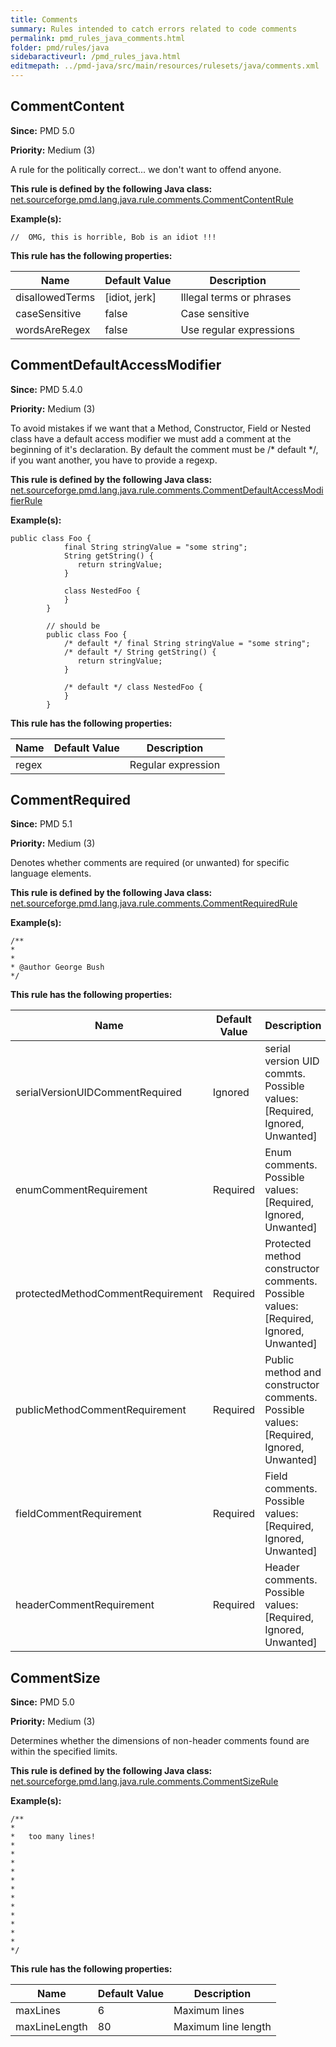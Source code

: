 ```yaml
---
title: Comments
summary: Rules intended to catch errors related to code comments
permalink: pmd_rules_java_comments.html
folder: pmd/rules/java
sidebaractiveurl: /pmd_rules_java.html
editmepath: ../pmd-java/src/main/resources/rulesets/java/comments.xml
---
```

## CommentContent

**Since:** PMD 5.0

**Priority:** Medium (3)

A rule for the politically correct... we don't want to offend anyone.

**This rule is defined by the following Java class:** [net.sourceforge.pmd.lang.java.rule.comments.CommentContentRule](https://github.com/pmd/pmd/blob/master/pmd-java/src/main/java/net/sourceforge/pmd/lang/java/rule/comments/CommentContentRule.java)

**Example(s):**

```
//	OMG, this is horrible, Bob is an idiot !!!
```

**This rule has the following properties:**

|Name|Default Value|Description|
|----|-------------|-----------|
|disallowedTerms|[idiot, jerk]|Illegal terms or phrases|
|caseSensitive|false|Case sensitive|
|wordsAreRegex|false|Use regular expressions|

## CommentDefaultAccessModifier

**Since:** PMD 5.4.0

**Priority:** Medium (3)

To avoid mistakes if we want that a Method, Constructor, Field or Nested class have a default access modifier
        we must add a comment at the beginning of it's declaration.
        By default the comment must be /* default */, if you want another, you have to provide a regexp.

**This rule is defined by the following Java class:** [net.sourceforge.pmd.lang.java.rule.comments.CommentDefaultAccessModifierRule](https://github.com/pmd/pmd/blob/master/pmd-java/src/main/java/net/sourceforge/pmd/lang/java/rule/comments/CommentDefaultAccessModifierRule.java)

**Example(s):**

```
public class Foo {
            final String stringValue = "some string";
            String getString() {
               return stringValue;
            }

            class NestedFoo {
            }
        }

        // should be
        public class Foo {
            /* default */ final String stringValue = "some string";
            /* default */ String getString() {
               return stringValue;
            }

            /* default */ class NestedFoo {
            }
        }
```

**This rule has the following properties:**

|Name|Default Value|Description|
|----|-------------|-----------|
|regex||Regular expression|

## CommentRequired

**Since:** PMD 5.1

**Priority:** Medium (3)

Denotes whether comments are required (or unwanted) for specific language elements.

**This rule is defined by the following Java class:** [net.sourceforge.pmd.lang.java.rule.comments.CommentRequiredRule](https://github.com/pmd/pmd/blob/master/pmd-java/src/main/java/net/sourceforge/pmd/lang/java/rule/comments/CommentRequiredRule.java)

**Example(s):**

```
/**
* 
*
* @author George Bush
*/
```

**This rule has the following properties:**

|Name|Default Value|Description|
|----|-------------|-----------|
|serialVersionUIDCommentRequired|Ignored|serial version UID commts. Possible values: [Required, Ignored, Unwanted]|
|enumCommentRequirement|Required|Enum comments. Possible values: [Required, Ignored, Unwanted]|
|protectedMethodCommentRequirement|Required|Protected method constructor comments. Possible values: [Required, Ignored, Unwanted]|
|publicMethodCommentRequirement|Required|Public method and constructor comments. Possible values: [Required, Ignored, Unwanted]|
|fieldCommentRequirement|Required|Field comments. Possible values: [Required, Ignored, Unwanted]|
|headerCommentRequirement|Required|Header comments. Possible values: [Required, Ignored, Unwanted]|

## CommentSize

**Since:** PMD 5.0

**Priority:** Medium (3)

Determines whether the dimensions of non-header comments found are within the specified limits.

**This rule is defined by the following Java class:** [net.sourceforge.pmd.lang.java.rule.comments.CommentSizeRule](https://github.com/pmd/pmd/blob/master/pmd-java/src/main/java/net/sourceforge/pmd/lang/java/rule/comments/CommentSizeRule.java)

**Example(s):**

```
/**
*
*	too many lines!
*
*
*
*
*
*
*
*
*
*
*
*
*/
```

**This rule has the following properties:**

|Name|Default Value|Description|
|----|-------------|-----------|
|maxLines|6|Maximum lines|
|maxLineLength|80|Maximum line length|

